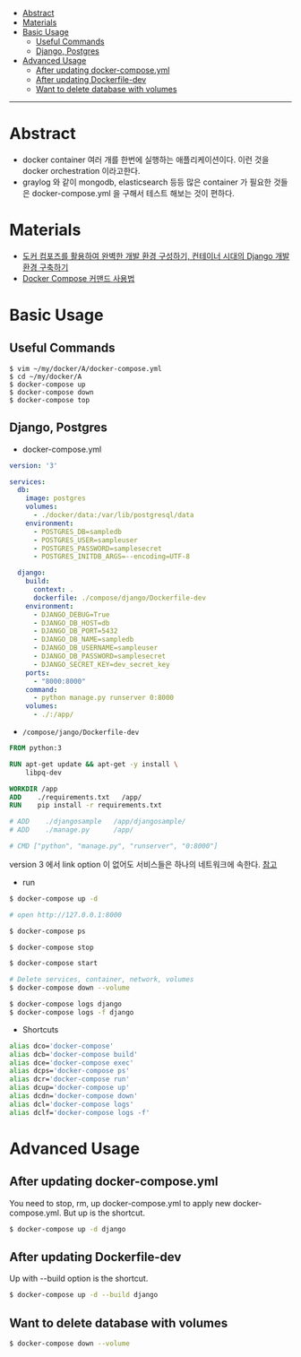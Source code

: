 - [Abstract](#abstract)
- [Materials](#materials)
- [Basic Usage](#basic-usage)
  - [Useful Commands](#useful-commands)
  - [Django, Postgres](#django-postgres)
- [Advanced Usage](#advanced-usage)
  - [After updating docker-compose.yml](#after-updating-docker-composeyml)
  - [After updating Dockerfile-dev](#after-updating-dockerfile-dev)
  - [Want to delete database with volumes](#want-to-delete-database-with-volumes)

----

# Abstract

- docker container 여러 개를 한번에 실행하는 애플리케이션이다. 이런
  것을 docker orchestration 이라고한다.
- graylog 와 같이 mongodb, elasticsearch 등등 많은 container 가 필요한
  것들은 docker-compose.yml 을 구해서 테스트 해보는 것이 편하다.

# Materials

- [도커 컴포즈를 활용하여 완벽한 개발 환경 구성하기, 컨테이너 시대의 Django 개발환경 구축하기](https://www.44bits.io/ko/post/almost-perfect-development-environment-with-docker-and-docker-compose)
- [Docker Compose 커맨드 사용법](https://www.daleseo.com/docker-compose/)

# Basic Usage

## Useful Commands

```console
$ vim ~/my/docker/A/docker-compose.yml
$ cd ~/my/docker/A
$ docker-compose up
$ docker-compose down
$ docker-compose top
```

## Django, Postgres

* docker-compose.yml

```yml
version: '3'

services:
  db:
    image: postgres
    volumes:
      - ./docker/data:/var/lib/postgresql/data
    environment:
      - POSTGRES_DB=sampledb
      - POSTGRES_USER=sampleuser
      - POSTGRES_PASSWORD=samplesecret
      - POSTGRES_INITDB_ARGS=--encoding=UTF-8

  django:
    build:
      context: .
      dockerfile: ./compose/django/Dockerfile-dev
    environment:
      - DJANGO_DEBUG=True
      - DJANGO_DB_HOST=db
      - DJANGO_DB_PORT=5432
      - DJANGO_DB_NAME=sampledb
      - DJANGO_DB_USERNAME=sampleuser
      - DJANGO_DB_PASSWORD=samplesecret
      - DJANGO_SECRET_KEY=dev_secret_key
    ports:
      - "8000:8000"
    command: 
      - python manage.py runserver 0:8000
    volumes:
      - ./:/app/
```

* `/compose/jango/Dockerfile-dev`

```Dockerfile
FROM python:3

RUN apt-get update && apt-get -y install \
    libpq-dev

WORKDIR /app
ADD    ./requirements.txt   /app/
RUN    pip install -r requirements.txt

# ADD    ./djangosample   /app/djangosample/
# ADD    ./manage.py      /app/

# CMD ["python", "manage.py", "runserver", "0:8000"]
```

version 3 에서 link option 이 없어도 서비스들은 하나의 네트워크에 속한다. [참고](https://docs.docker.com/compose/networking/#links)

* run

```bash
$ docker-compose up -d

# open http://127.0.0.1:8000

$ docker-compose ps

$ docker-compose stop

$ docker-compose start

# Delete services, container, network, volumes
$ docker-compose down --volume

$ docker-compose logs django
$ docker-compose logs -f django
```

* Shortcuts

```bash
alias dco='docker-compose'
alias dcb='docker-compose build'
alias dce='docker-compose exec'
alias dcps='docker-compose ps'
alias dcr='docker-compose run'
alias dcup='docker-compose up'
alias dcdn='docker-compose down'
alias dcl='docker-compose logs'
alias dclf='docker-compose logs -f'
```

# Advanced Usage

## After updating docker-compose.yml 

You need to stop, rm, up docker-compose.yml to apply new docker-compose.yml. But up is the shortcut.

```bash
$ docker-compose up -d django
```

## After updating Dockerfile-dev

Up with --build option is the shortcut.

```bash
$ docker-compose up -d --build django
```

## Want to delete database with volumes

```bash
$ docker-compose down --volume
```
